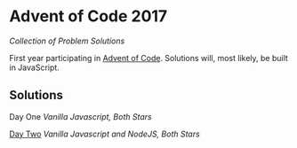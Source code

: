 # Advent of Code 2017
_Collection of Problem Solutions_

First year participating in [Advent of Code](https://adventofcode.com). Solutions will, most likely, be built in JavaScript.

## Solutions

Day One _Vanilla Javascript, Both Stars_

[Day Two](/day-two) _Vanilla Javascript and NodeJS, Both Stars_